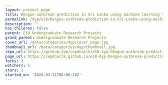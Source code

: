 ```yaml
---
layout: project_page
title: Dengue outbreak prediction in Sri Lanka using machine learning techniques
permalink: /4yp/e18/Dengue-outbreak-prediction-in-Sri-Lanka-using-machine-learning-techniques/
description: ''
has_children: false
parent: E18 Undergraduate Research Projects
grand_parent: Undergraduate Research Projects
cover_url: /data/categories/4yp/cover_page.jpg
thumbnail_url: /data/categories/4yp/thumbnail.jpg
repo_url: https://github.com/cepdnaclk/e18-4yp-Dengue-outbreak-prediction-in-Sri-Lanka-using-machine-learning-techniques
page_url: https://cepdnaclk.github.io/e18-4yp-Dengue-outbreak-prediction-in-Sri-Lanka-using-machine-learning-techniques
forks: 3
watchers: 1
stars: 1
started_on: '2024-03-31T06:06:18Z'
---
```


